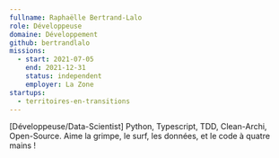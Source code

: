 ```yaml
---
fullname: Raphaëlle Bertrand-Lalo
role: Développeuse
domaine: Développement
github: bertrandlalo
missions:
  - start: 2021-07-05
    end: 2021-12-31
    status: independent
    employer: La Zone
startups:
  - territoires-en-transitions
---
```


[Développeuse/Data-Scientist] Python, Typescript, TDD, Clean-Archi, Open-Source. Aime la grimpe, le surf, les données, et le code à quatre mains !
